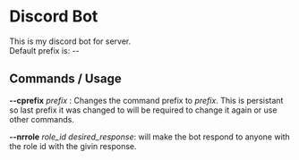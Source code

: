 # Discord Bot
This is my discord bot for server.  
Default prefix is: --
## Commands / Usage

**--cprefix** *prefix* : Changes the command prefix to *prefix*. This is persistant so last prefix it was changed to will be required to change it again or use other commands.

**--nrrole** *role_id* *desired_response*: will make the bot respond to anyone with the role id with the givin response.